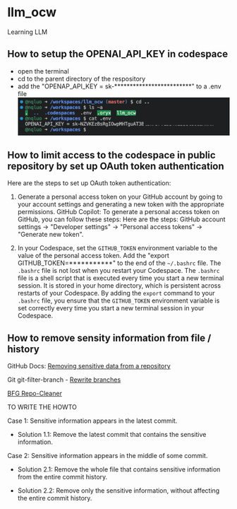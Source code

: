 # llm_ocw
Learning LLM

## How to setup the OPENAI_API_KEY in codespace
- open the terminal
- cd to the parent directory of the respository
- add the "OPENAP_API_KEY = sk-*************************" to a .env file
![Alt setup openai api key in codespace](./images/setup_openai_api_key.png)

## How to limit access to the codespace in public repository by set up OAuth token authentication

Here are the steps to set up OAuth token authentication:

1. Generate a personal access token on your GitHub account by going to your account settings and generating a new token with the appropriate permissions. 
GitHub Copilot: To generate a personal access token on GitHub, you can follow these steps:
Here are the steps: GitHub account settings -> "Developer settings" -> "Personal access tokens" -> "Generate new token".

2. In your Codespace, set the `GITHUB_TOKEN` environment variable to the value of the personal access token. Add the "export GITHUB_TOKEN=***********" to the end of the `~/.bashrc` file. 
The `.bashrc` file is not lost when you restart your Codespace. The `.bashrc` file is a shell script that is executed every time you start a new terminal session. It is stored in your home directory, which is persistent across restarts of your Codespace.
By adding the `export` command to your `.bashrc` file, you ensure that the `GITHUB_TOKEN` environment variable is set correctly every time you start a new terminal session in your Codespace.

## How to remove sensity information from file / history

GitHub Docs: [Removing sensitive data from a repository](https://docs.github.com/en/authentication/keeping-your-account-and-data-secure/removing-sensitive-data-from-a-repository)

Git git-filter-branch - [Rewrite branches](https://git-scm.com/docs/git-filter-branch)

[BFG Repo-Cleaner](https://rtyley.github.io/bfg-repo-cleaner/)

TO WRITE THE HOWTO

Case 1: Sensitive information appears in the latest commit.

- Solution 1.1: Remove the latest commit that contains the sensitive information.

Case 2: Sensitive information appears in the middle of some commit.

- Solution 2.1: Remove the whole file that contains sensitive information from the entire commit history.

- Solution 2.2: Remove only the sensitive information, without affecting the entire commit history.



